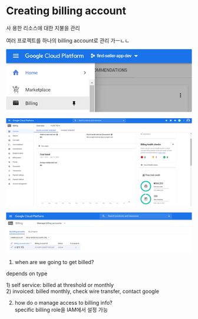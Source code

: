 # Creating billing account

사 용한 리소스에 대한 지불을 관리

여러 프로젝트를 하나의 billing account로 관리 가ㅡㄴㄴ

![](../../../.gitbook/assets/image%20%28115%29.png)

![](../../../.gitbook/assets/image%20%28130%29.png)

![](../../../.gitbook/assets/image%20%2898%29.png)

1. when are we going to get billed?

depends on type

1\) self service: billed at threshold or monthly  
2\) invoiced: billed monthly, check wire transfer, contact google

2. how do o manage access to billing info?  
specific billing role을 IAM에서 설정 가능





